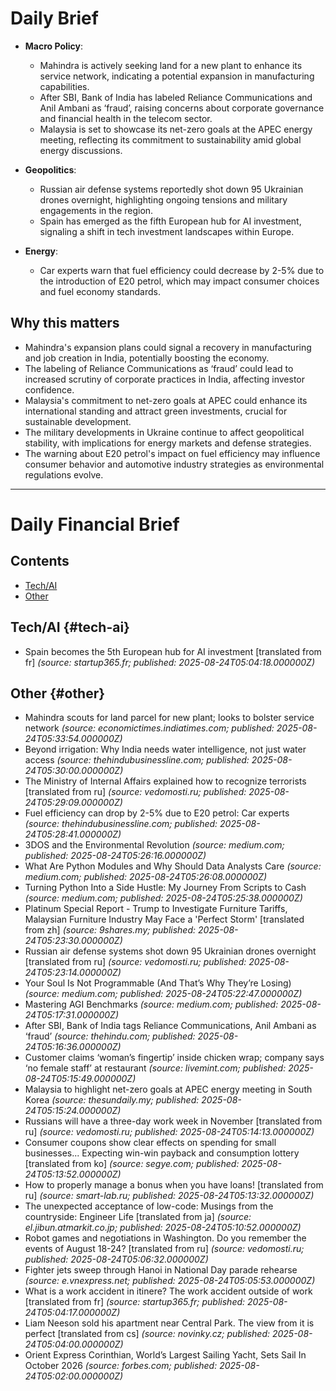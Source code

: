 # Daily Brief
- **Macro Policy**: 
  - Mahindra is actively seeking land for a new plant to enhance its service network, indicating a potential expansion in manufacturing capabilities.
  - After SBI, Bank of India has labeled Reliance Communications and Anil Ambani as ‘fraud’, raising concerns about corporate governance and financial health in the telecom sector.
  - Malaysia is set to showcase its net-zero goals at the APEC energy meeting, reflecting its commitment to sustainability amid global energy discussions.

- **Geopolitics**: 
  - Russian air defense systems reportedly shot down 95 Ukrainian drones overnight, highlighting ongoing tensions and military engagements in the region.
  - Spain has emerged as the fifth European hub for AI investment, signaling a shift in tech investment landscapes within Europe.

- **Energy**: 
  - Car experts warn that fuel efficiency could decrease by 2-5% due to the introduction of E20 petrol, which may impact consumer choices and fuel economy standards.

## Why this matters
- Mahindra's expansion plans could signal a recovery in manufacturing and job creation in India, potentially boosting the economy.
- The labeling of Reliance Communications as ‘fraud’ could lead to increased scrutiny of corporate practices in India, affecting investor confidence.
- Malaysia's commitment to net-zero goals at APEC could enhance its international standing and attract green investments, crucial for sustainable development.
- The military developments in Ukraine continue to affect geopolitical stability, with implications for energy markets and defense strategies.
- The warning about E20 petrol's impact on fuel efficiency may influence consumer behavior and automotive industry strategies as environmental regulations evolve.

---

# Daily Financial Brief

## Contents
- [Tech/AI](#tech-ai)
- [Other](#other)

## Tech/AI {#tech-ai}

- Spain becomes the 5th European hub for AI investment [translated from fr]  _(source: startup365.fr; published: 2025-08-24T05:04:18.000000Z)_

## Other {#other}

- Mahindra scouts for land parcel for new plant; looks to bolster service network  _(source: economictimes.indiatimes.com; published: 2025-08-24T05:33:54.000000Z)_
- Beyond irrigation: Why India needs water intelligence, not just water access  _(source: thehindubusinessline.com; published: 2025-08-24T05:30:00.000000Z)_
- The Ministry of Internal Affairs explained how to recognize terrorists [translated from ru]  _(source: vedomosti.ru; published: 2025-08-24T05:29:09.000000Z)_
- Fuel efficiency can drop by 2-5% due to E20 petrol: Car experts  _(source: thehindubusinessline.com; published: 2025-08-24T05:28:41.000000Z)_
- 3DOS and the Environmental Revolution  _(source: medium.com; published: 2025-08-24T05:26:16.000000Z)_
- What Are Python Modules and Why Should Data Analysts Care  _(source: medium.com; published: 2025-08-24T05:26:08.000000Z)_
- Turning Python Into a Side Hustle: My Journey From Scripts to Cash  _(source: medium.com; published: 2025-08-24T05:25:38.000000Z)_
- Platinum Special Report - Trump to Investigate Furniture Tariffs, Malaysian Furniture Industry May Face a 'Perfect Storm' [translated from zh]  _(source: 9shares.my; published: 2025-08-24T05:23:30.000000Z)_
- Russian air defense systems shot down 95 Ukrainian drones overnight [translated from ru]  _(source: vedomosti.ru; published: 2025-08-24T05:23:14.000000Z)_
- Your Soul Is Not Programmable (And That’s Why They’re Losing)  _(source: medium.com; published: 2025-08-24T05:22:47.000000Z)_
- Mastering AGI Benchmarks  _(source: medium.com; published: 2025-08-24T05:17:31.000000Z)_
- After SBI, Bank of India tags Reliance Communications, Anil Ambani as ‘fraud’  _(source: thehindu.com; published: 2025-08-24T05:16:36.000000Z)_
- Customer claims ‘woman’s fingertip’ inside chicken wrap; company says ‘no female staff’ at restaurant  _(source: livemint.com; published: 2025-08-24T05:15:49.000000Z)_
- Malaysia to highlight net-zero goals at APEC energy meeting in South Korea  _(source: thesundaily.my; published: 2025-08-24T05:15:24.000000Z)_
- Russians will have a three-day work week in November [translated from ru]  _(source: vedomosti.ru; published: 2025-08-24T05:14:13.000000Z)_
- Consumer coupons show clear effects on spending for small businesses... Expecting win-win payback and consumption lottery [translated from ko]  _(source: segye.com; published: 2025-08-24T05:13:52.000000Z)_
- How to properly manage a bonus when you have loans! [translated from ru]  _(source: smart-lab.ru; published: 2025-08-24T05:13:32.000000Z)_
- The unexpected acceptance of low-code: Musings from the countryside: Engineer Life [translated from ja]  _(source: el.jibun.atmarkit.co.jp; published: 2025-08-24T05:10:52.000000Z)_
- Robot games and negotiations in Washington. Do you remember the events of August 18-24? [translated from ru]  _(source: vedomosti.ru; published: 2025-08-24T05:06:32.000000Z)_
- Fighter jets sweep through Hanoi in National Day parade rehearse  _(source: e.vnexpress.net; published: 2025-08-24T05:05:53.000000Z)_
- What is a work accident in itinere? The work accident outside of work [translated from fr]  _(source: startup365.fr; published: 2025-08-24T05:04:17.000000Z)_
- Liam Neeson sold his apartment near Central Park. The view from it is perfect [translated from cs]  _(source: novinky.cz; published: 2025-08-24T05:04:00.000000Z)_
- Orient Express Corinthian, World’s Largest Sailing Yacht, Sets Sail In October 2026  _(source: forbes.com; published: 2025-08-24T05:02:00.000000Z)_
